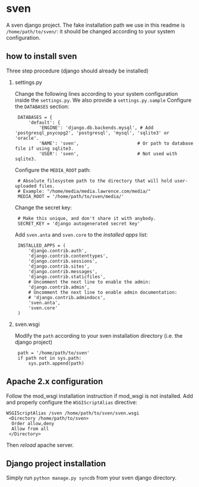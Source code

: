 sven
====

A sven django project. 
The fake installation path we use in this readme is `/home/path/to/sven/`: it should be changed according to your system configuration.



how to install sven
-------------------
Three step procedure (django should already be installed)

1. settings.py 

	Change the following lines according to your system configuration inside the `settings.py`. We also provide a `settings.py.sample` 
	Configure the `DATABASES` section:
	
		DATABASES = {
		    'default': {
		        'ENGINE': 'django.db.backends.mysql', # Add 'postgresql_psycopg2', 'postgresql', 'mysql', 'sqlite3' or 'oracle'.
		        'NAME': 'sven',                      # Or path to database file if using sqlite3.
		        'USER': 'sven',                      # Not used with sqlite3.
	
	Configure the `MEDIA_ROOT` path:
	
		# Absolute filesystem path to the directory that will hold user-uploaded files.
		# Example: "/home/media/media.lawrence.com/media/"
		MEDIA_ROOT = '/home/path/to/sven/media/'
	
	Change the secret key:
	
		# Make this unique, and don't share it with anybody.
		SECRET_KEY = 'django autogenerated secret key'
	    
	Add `sven.anta` and `sven.core` to the *installed apps* list:
	
		INSTALLED_APPS = (
		    'django.contrib.auth',
		    'django.contrib.contenttypes',
		    'django.contrib.sessions',
		    'django.contrib.sites',
		    'django.contrib.messages',
		    'django.contrib.staticfiles',
		    # Uncomment the next line to enable the admin:
		    'django.contrib.admin',
		    # Uncomment the next line to enable admin documentation:
		    # 'django.contrib.admindocs',
		    'sven.anta',
		    'sven.core'
		)
	    
2. sven.wsgi

	Modify the `path` according to your sven installation directory (i.e. the django project)
	
		path = '/home/path/to/sven'
		if path not in sys.path:
		    sys.path.append(path)

	    
Apache 2.x configuration
------------------------

Follow the mod_wsgi installation instruction if mod_wsgi is not installed. 
Add and properly configure the `WSGIScriptAlias` directive: 

	WSGIScriptAlias /sven /home/path/to/sven/sven.wsgi
	 <Directory /home/path/to/sven>
	  Order allow,deny
	  Allow from all
	 </Directory>
	 
Then *reload* apache server.
	 
Django project installation
---------------------------

Simply run `python manage.py syncdb` from your sven django directory.